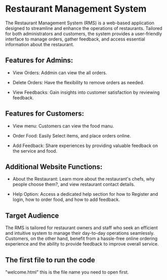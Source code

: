 
# Restaurant Management System

The Restaurant Management System (RMS) is a web-based application designed to streamline and enhance the operations of restaurants. Tailored for both administrators and customers, the system provides a user-friendly interface to manage orders, gather feedback, and access essential information about the restaurant.


## Features for Admins: 

- View Orders: Addmin can view the all orders.

- Delete Orders: Have the flexibility to remove orders as needed.

- View Feedbacks: Gain insights into customer satisfaction by reviewing feedback.


## Features for Customers: 

- View menu: Customers can view the food manu.

- Order Food: Easily Select items, and place orders online.

- Add Feedback: Share experiences by providing valuable feedback on the service and food.

## Additional Website Functions:

- About the Restaurant: Learn more about the restaurant's chefs, why people choose them?, and view restaurant contact details.

- Help Option: Access a dedicated help section for how to Register and login, how to order food, and how to add feedback.


## Target Audience

The RMS is tailored for restaurant owners and staff who seek an efficient and intuitive system to manage their day-to-day operations seamlessly. Customers, on the other hand, benefit from a hassle-free online ordering experience and the ability to provide feedback to improve overall service.

## The first file to run the code

"welcome.html" this is the file name you need to open first.